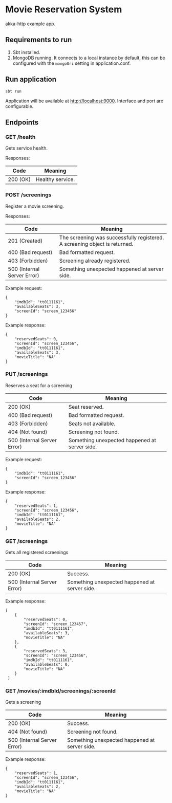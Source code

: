 # Movie Reservation System

akka-http example app.

## Requirements to run

1. Sbt installed.
2. MongoDB running. It connects to a local instance by default, this can be configured with the `mongoUri` setting in application.conf.

## Run application

```
sbt run
```

Application will be available at [http://localhost:9000](http://localhost:9000). Interface and port are configurable.

## Endpoints

### GET /health

Gets service health.

Responses:

| Code     | Meaning																																				|
|----------|------------------|
| 200 (OK) | Healthy service. |

### POST /screenings

Register a movie screening.

Responses:

| Code                        | Meaning																																				|
|-----------------------------|----------------------------------------------------------------------------|
| 201 (Created)               | The screening was successfully registered. A screening object is returned. |
| 400 (Bad request)           | Bad formatted request.                                                     |
| 403 (Forbidden)             | Screening already registered.                                              |
| 500 (Internal Server Error) | Something unexpected happened at server side.                              |

Example request:

```
{
    "imdbId": "tt0111161",
    "availableSeats": 3,
    "screenId": "screen_123456"
}
```

Example response:

```
{
    "reservedSeats": 0,
    "screenId": "screen_123456",
    "imdbId": "tt0111161",
    "availableSeats": 3,
    "movieTitle": "NA"
}
```

### PUT /screenings

Reserves a seat for a screening

| Code                        | Meaning																																				           |
|-----------------------------|-----------------------------------------------|
| 200 (OK)                    | Seat reserved.                                |
| 400 (Bad request)           | Bad formatted request.                        |
| 403 (Forbidden)             | Seats not available.                          |
| 404 (Not found)             | Screening not found.                          |
| 500 (Internal Server Error) | Something unexpected happened at server side. |

Example request:

```
{
    "imdbId": "tt0111161",
    "screenId": "screen_123456"
}
```

Example response:

```
{
    "reservedSeats": 1,
    "screenId": "screen_123456",
    "imdbId": "tt0111161",
    "availableSeats": 2,
    "movieTitle": "NA"
}
```

### GET /screenings

Gets all registered screenings

| Code                        | Meaning																																				           |
|-----------------------------|-----------------------------------------------|
| 200 (OK)                    | Success.                                      |
| 500 (Internal Server Error) | Something unexpected happened at server side. |

Example response:

```
[
    {
        "reservedSeats": 0,
        "screenId": "screen_123457",
        "imdbId": "tt0111161",
        "availableSeats": 3,
        "movieTitle": "NA"
    },
    {
        "reservedSeats": 3,
        "screenId": "screen_123456",
        "imdbId": "tt0111161",
        "availableSeats": 0,
        "movieTitle": "NA"
    }
 ]
```

 ### GET /movies/:imdbId/screenings/:screenId

 Gets a screening

 | Code                        | Meaning																																				           |
 |-----------------------------|-----------------------------------------------|
 | 200 (OK)                    | Success.                                      |
 | 404 (Not found)             | Screening not found.                          |
 | 500 (Internal Server Error) | Something unexpected happened at server side. |

Example response:

```
{
    "reservedSeats": 1,
    "screenId": "screen_123456",
    "imdbId": "tt0111161",
    "availableSeats": 2,
    "movieTitle": "NA"
}
```